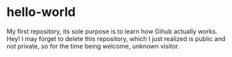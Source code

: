 # hello-world
My first repository, its sole purpose is to learn how Gihub actually works.
Hey! I may forget to delete this repository, which I just realized is public and not private, so for the time being welcome, unknown visitor.
